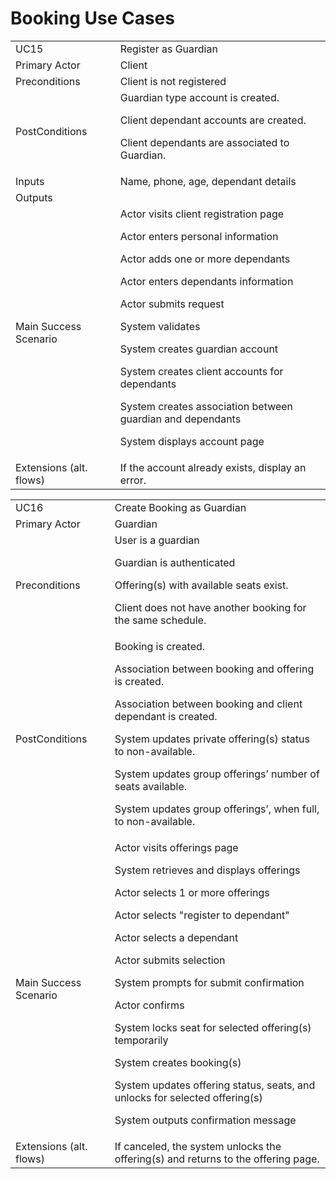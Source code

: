 # Booking Use Cases

<table>
  <tr>
   <td>UC15
   </td>
   <td>Register as Guardian
   </td>
  </tr>
  <tr>
   <td>Primary Actor
   </td>
   <td>Client
   </td>
  </tr>
  <tr>
   <td>Preconditions
   </td>
   <td>Client is not registered
   </td>
  </tr>
  <tr>
   <td>PostConditions
   </td>
   <td>Guardian type account is created.
   <p>
   Client dependant accounts are created.
   <p>
   Client dependants are associated to Guardian.
   </td>
  </tr>
  <tr>
   <td>Inputs
   </td>
   <td>Name, phone, age, dependant details
   </td>
  </tr>
  <tr>
   <td>Outputs
   </td>
   <td>
   </td>
  </tr>
  <tr>
   <td>Main Success Scenario
   </td>
   <td>Actor visits client registration page
<p>
Actor enters personal information
<p>
Actor adds one or more dependants
<p>
Actor enters dependants information
<p>
Actor submits request
<p>
System validates
<p>
System creates guardian account
<p>
System creates client accounts for dependants
<p>
System creates association between guardian and dependants
<p>
System displays account page
   </td>
  </tr>
  <tr>
   <td>Extensions (alt. flows)
   </td>
   <td>If the account already exists, display an error.
   </td>
  </tr>
</table>

<table>
  <tr>
   <td>UC16
   </td>
   <td>Create Booking as Guardian
   </td>
  </tr>
  <tr>
   <td>Primary Actor
   </td>
   <td>Guardian
   </td>
  </tr>
  <tr>
   <td>Preconditions
   </td>
   <td>User is a guardian
<p>Guardian is authenticated
<p>Offering(s) with available seats exist.
<p>Client does not have another booking for the same schedule.
   </td>
  </tr>
  <tr>
   <td>PostConditions
   </td>
   <td>Booking is created.
<p>Association between booking and offering is created.
<p>Association between booking and client dependant is created.
<p>System updates private offering(s) status to non-available.
<p>System updates group offerings’ number of seats available.
<p>System updates group offerings’, when full, to non-available.

   </td>
  </tr>
  <tr>
   <td>Main Success Scenario
   </td>
   <td>Actor visits offerings page
<p>System retrieves and displays offerings
<p>Actor selects 1 or more offerings
<p>Actor selects "register to dependant"
<p>Actor selects a dependant
<p>Actor submits selection
<p>System prompts for submit confirmation
<p>Actor confirms
<p>System locks seat for selected offering(s) temporarily
<p>System creates booking(s)
<p>System updates offering status, seats, and unlocks for selected offering(s)
<p>System outputs confirmation message
   </td>
  </tr>
  <tr>
   <td>Extensions (alt. flows)
   </td>
   <td>If canceled, the system unlocks the offering(s) and returns to the offering page.
   </td>
  </tr>
</table>
